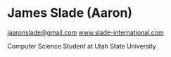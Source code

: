 <h1>James Slade (Aaron)</h1>  
<a href="mailto:jaaronslade@gmail.com">jaaronslade@gmail.com</a>  
<a href="https://slade-international.com">www.slade-international.com</a>

Computer Science Student at Utah State University
